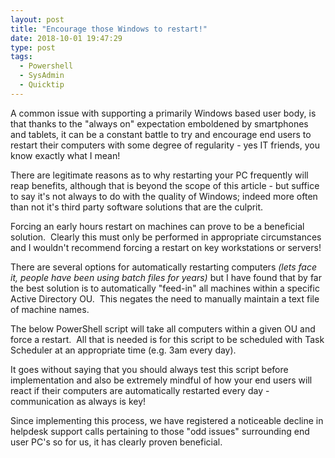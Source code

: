 ```yaml
---
layout: post
title: "Encourage those Windows to restart!"
date: 2018-10-01 19:47:29
type: post
tags:
  - Powershell
  - SysAdmin
  - Quicktip
---
```


A common issue with supporting a primarily Windows based user body, is that thanks to the "always on" expectation emboldened by smartphones and tablets, it can be a constant battle to try and encourage end users to restart their computers with some degree of regularity - yes IT friends, you know exactly what I mean!

There are legitimate reasons as to why restarting your PC frequently will reap benefits, although that is beyond the scope of this article - but suffice to say it's not always to do with the quality of Windows; indeed more often than not it's third party software solutions that are the culprit.

Forcing an early hours restart on machines can prove to be a beneficial solution.  Clearly this must only be performed in appropriate circumstances and I wouldn't recommend forcing a restart on key workstations or servers!

There are several options for automatically restarting computers _(lets face it, people have been using batch files for years)_ but I have found that by far the best solution is to automatically "feed-in" all machines within a specific Active Directory OU.  This negates the need to manually maintain a text file of machine names.

The below PowerShell script will take all computers within a given OU and force a restart.  All that is needed is for this script to be scheduled with Task Scheduler at an appropriate time (e.g. 3am every day).

It goes without saying that you should always test this script before implementation and also be extremely mindful of how your end users will react if their computers are automatically restarted every day - communication as always is key!

Since implementing this process, we have registered a noticeable decline in helpdesk support calls pertaining to those "odd issues" surrounding end user PC's so for us, it has clearly proven beneficial.
